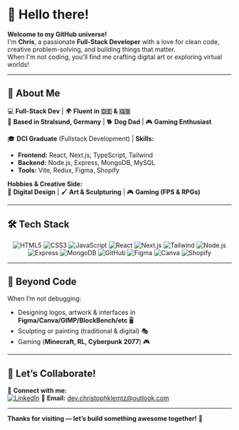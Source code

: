 # 👋 Hello there! 

**Welcome to my GitHub universe!**  
I'm **Chris**, a passionate **Full-Stack Developer** with a love for clean code, creative problem-solving, and building things that matter.  
When I'm not coding, you'll find me crafting digital art or exploring virtual worlds!  

---

## 🚀 **About Me**  

💻 **Full-Stack Dev** | 🌍 **Fluent in 🇩🇪 & 🇬🇧**  
📍 **Based in Stralsund, Germany** | 🐕 **Dog Dad** | 🎮 **Gaming Enthusiast**  

🎓 **DCI Graduate** (Fullstack Development) | **Skills:**  
- **Frontend:** React, Next.js, TypeScript, Tailwind  
- **Backend:** Node.js, Express, MongoDB, MySQL  
- **Tools:** Vite, Redux, Figma, Shopify  

**Hobbies & Creative Side:**  
🎨 **Digital Design** | 🖌️ **Art & Sculpturing** | 🎮 **Gaming (FPS & RPGs)**  

---

## 🛠️ **Tech Stack**  

<p align="center">
  <!-- Frontend -->
  <img src="https://img.shields.io/badge/HTML5-E34F26?style=for-the-badge&logo=html5&logoColor=white" alt="HTML5" />
  <img src="https://img.shields.io/badge/CSS3-1572B6?style=for-the-badge&logo=css3&logoColor=white" alt="CSS3" />
  <img src="https://img.shields.io/badge/JavaScript-F7DF1E?style=for-the-badge&logo=javascript&logoColor=black" alt="JavaScript" />
  <img src="https://img.shields.io/badge/React-61DAFB?style=for-the-badge&logo=react&logoColor=black" alt="React" />
  <img src="https://img.shields.io/badge/Next.js-000000?style=for-the-badge&logo=next.js&logoColor=white" alt="Next.js" />
  <img src="https://img.shields.io/badge/Tailwind_CSS-38B2AC?style=for-the-badge&logo=tailwind-css&logoColor=white" alt="Tailwind" />
  
  <!-- Backend -->
  <img src="https://img.shields.io/badge/Node.js-339933?style=for-the-badge&logo=node.js&logoColor=white" alt="Node.js" />
  <img src="https://img.shields.io/badge/Express-000000?style=for-the-badge&logo=express&logoColor=white" alt="Express" />
  <img src="https://img.shields.io/badge/MongoDB-47A248?style=for-the-badge&logo=mongodb&logoColor=white" alt="MongoDB" />
  
  <!-- Tools -->
  <img src="https://img.shields.io/badge/GitHub-181717?style=for-the-badge&logo=github&logoColor=white" alt="GitHub" />
  <img src="https://img.shields.io/badge/Figma-F24E1E?style=for-the-badge&logo=figma&logoColor=white" alt="Figma" />
  <img src="https://img.shields.io/badge/Canva-00C4CC?style=for-the-badge&logo=canva&logoColor=white" alt="Canva" />
  <img src="https://img.shields.io/badge/Shopify-7AB55C?style=for-the-badge&logo=shopify&logoColor=white" alt="Shopify" />
</p>

---

## 🎨 **Beyond Code**  

When I’m not debugging:  
- Designing logos, artwork & interfaces in **Figma/Canva/GIMP/BlockBench/etc** 🖥️  
- Sculpting or painting (traditional & digital) 🎭  
- Gaming (**Minecraft, RL, Cyberpunk 2077**) 🎮  

---

## 🤝 **Let’s Collaborate!**  

🔗 **Connect with me:**  
[![LinkedIn](https://img.shields.io/badge/LinkedIn-0077B5?style=for-the-badge&logo=linkedin&logoColor=white)](https://www.linkedin.com/in/christoph-klemtz-8558b8349/)
📧 **Email:** [dev.christophklemtz@outlook.com](mailto:dev.christophklemtz@outlook.com)

--- 

**Thanks for visiting — let’s build something awesome together!** 🚀  
